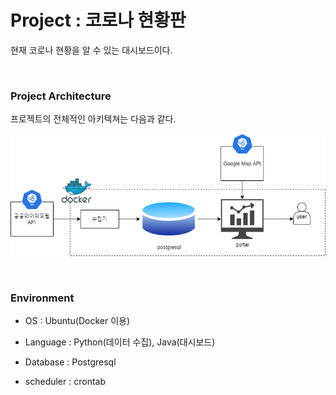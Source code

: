 # Project : 코로나 현황판

현재 코로나 현황을 알 수 있는 대시보드이다.

<br>

### Project Architecture

프로젝트의 전체적인 아키텍쳐는 다음과 같다.

![project_architecture.drawio](.\img\project_architecture.drawio.png)

<br>

### Environment

* OS : Ubuntu(Docker 이용)
* Language : Python(데이터 수집), Java(대시보드)
* Database : Postgresql

* scheduler : crontab


